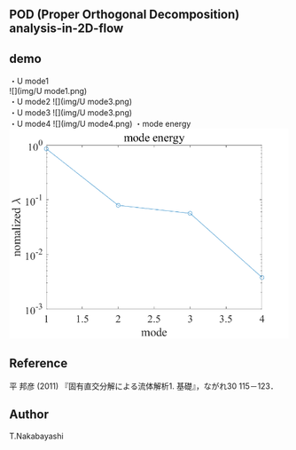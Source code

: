 ## POD (Proper Orthogonal Decomposition) analysis-in-2D-flow

## demo
・U mode1  
![](img/U mode1.png)  
・U mode2
![](img/U mode3.png)  
・U mode3
![](img/U mode3.png)  
・U mode4
![](img/U mode4.png)
・mode energy
![](img/ModeEnergy.png)


## Reference
平 邦彦 (2011) 『固有直交分解による流体解析1. 基礎』，ながれ30 115－123．

## Author
T.Nakabayashi
